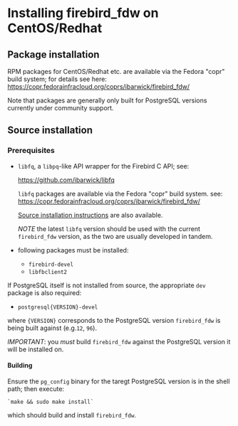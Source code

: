 Installing firebird_fdw on CentOS/Redhat
========================================

Package installation
--------------------

RPM packages for CentOS/Redhat etc. are available via the Fedora "copr"
build system; for details see here:
<https://copr.fedorainfracloud.org/coprs/ibarwick/firebird_fdw/>

Note that packages are generally only built for PostgreSQL versions
currently under community support.

Source installation
-------------------

### Prerequisites

- `libfq`, a `libpq`-like API wrapper for the Firebird C API; see:

    https://github.com/ibarwick/libfq

  `libfq` packages are available via the Fedora "copr" build system.
  see: <https://copr.fedorainfracloud.org/coprs/ibarwick/firebird_fdw/>

  [Source installation instructions](https://github.com/ibarwick/libfq/blob/master/INSTALL.md)
  are also available.

  *NOTE* the latest `libfq` version should be used with the current
  `firebird_fdw` version, as the two are usually developed in tandem.

- following packages must be installed:
  - `firebird-devel`
  - `libfbclient2`

If PostgreSQL itself is not installed from source, the appropriate
`dev` package is also required:

  - `postgresql{VERSION}-devel`

where `{VERSION}` corresponds to the PostgreSQL version `firebird_fdw`
is being built against (e.g.`12`, `96`).

*IMPORTANT*: you *must* build `firebird_fdw` against the PostgreSQL version
it will be installed on.

#### Building

Ensure the `pg_config` binary for the taregt PostgreSQL version is in
the shell path; then execute:

    `make && sudo make install`

which should build and install `firebird_fdw`.
